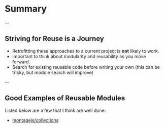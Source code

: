 # Summary

--

## Striving for Reuse is a Journey

- Retrofitting these approaches to a current project is __not__ likely to work.
- Important to think about modularity and reusability as you move forward.
- Search for existing reusable code before writing your own (this can be tricky, but module search will improve)

--

## Good Examples of Reusable Modules

Listed below are a few that I think are well done:

- [montagejs/collections](https://github.com/montagejs/collections)
